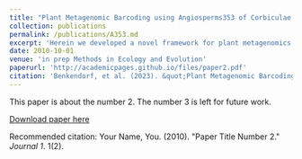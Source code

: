 ```yaml
---
title: "Plant Metagenomic Barcoding using Angiosperms353 of Corbiculae from wild Bumble Bees"     
collection: publications    
permalink: /publications/A353.md     
excerpt: 'Herein we developed a novel framework for plant metagenomics eDNA utilizing high throughput SDM's and sequencing'   
date: 2010-10-01   
venue: 'in prep Methods in Ecology and Evolution'   
paperurl: 'http://academicpages.github.io/files/paper2.pdf'   
citation: 'Benkendorf, et al. (2023). &quot;Plant Metagenomic Barcoding using Angiosperms353 of Corbiculae from wild Bumble Bees.&quot; <i>Methods in Ecology and Evolution 1</i>. 1(2).'   
---
```

This paper is about the number 2. The number 3 is left for future work.   

[Download paper here](http://academicpages.github.io/files/paper2.pdf)

Recommended citation: Your Name, You. (2010). "Paper Title Number 2." <i>Journal 1</i>. 1(2).
